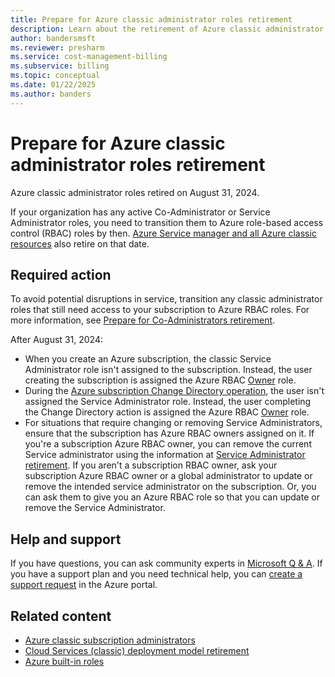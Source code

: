 ```yaml
---
title: Prepare for Azure classic administrator roles retirement
description: Learn about the retirement of Azure classic administrator roles and how to transition them to Azure role-based access control (RBAC) roles.
author: bandersmsft
ms.reviewer: presharm
ms.service: cost-management-billing
ms.subservice: billing
ms.topic: conceptual
ms.date: 01/22/2025
ms.author: banders
---
```


# Prepare for Azure classic administrator roles retirement

Azure classic administrator roles retired on August 31, 2024.

If your organization has any active Co-Administrator or Service Administrator roles, you need to transition them to Azure role-based access control (RBAC) roles by then. [Azure Service manager and all Azure classic resources](https://azure.microsoft.com/updates/cloud-services-retirement-announcement/) also retire on that date.

## Required action

To avoid potential disruptions in service, transition any classic administrator roles that still need access to your subscription to Azure RBAC roles. For more information, see [Prepare for Co-Administrators retirement](https://aka.ms/ClassicAdmins).

After August 31, 2024:

- When you create an Azure subscription, the classic Service Administrator role isn't assigned to the subscription. Instead, the user creating the subscription is assigned the Azure RBAC [Owner](../../role-based-access-control/built-in-roles.md#owner) role.
- During the [Azure subscription Change Directory operation](/entra/fundamentals/how-subscriptions-associated-directory#associate-a-subscription-to-a-directory), the user isn't assigned the Service Administrator role. Instead, the user completing the Change Directory action is assigned the Azure RBAC [Owner](../../role-based-access-control/built-in-roles.md#owner) role.
- For situations that require changing or removing Service Administrators, ensure that the subscription has Azure RBAC owners assigned on it. If you're a subscription Azure RBAC owner, you can remove the current Service administrator using the information at [Service Administrator retirement](../../role-based-access-control/classic-administrators.md#service-administrator-retirement). If you aren't a subscription RBAC owner, ask your subscription Azure RBAC owner or a global administrator to update or remove the intended service administrator on the subscription. Or, you can ask them to give you an Azure RBAC role so that you can update or remove the Service Administrator.

## Help and support

If you have questions, you can ask community experts in [Microsoft Q & A](/answers/tags/189/azure-rbac). If you have a support plan and you need technical help, you can [create a support request](https://portal.azure.com/#blade/Microsoft_Azure_Support/HelpAndSupportBlade/overview) in the Azure portal.

## Related content

- [Azure classic subscription administrators](../../role-based-access-control/classic-administrators.md)
- [Cloud Services (classic) deployment model retirement](https://azure.microsoft.com/updates/cloud-services-retirement-announcement/)
- [Azure built-in roles](../../role-based-access-control/built-in-roles.md)
